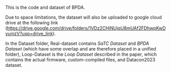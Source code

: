 This is the code and dataset of BPDA.  

Due to space limitations, the dataset will also be uploaded to google cloud drive at the following link (https://drive.google.com/drive/folders/1VDz2CHjNUjqU8mUAf2FDhwpKwDyunjzV?usp=drive_link).  

In the Dataset folder, Real-dataset contains *SaTC Dataset* and *BPDA Dataset* (which have some overlap and are therefore placed in a unified folder), Loop-Dataset is the *Loop Dataset* described in the paper, which contains the actual firmware, custom-compiled files, and Datacon2023 dataset.
